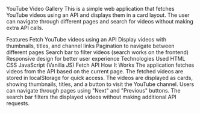 YouTube Video Gallery
This is a simple web application that fetches YouTube videos using an API and displays them in a card layout. The user can navigate through different pages and search for videos without making extra API calls.

Features
Fetch YouTube videos using an API
Display videos with thumbnails, titles, and channel links
Pagination to navigate between different pages
Search bar to filter videos (search works on the frontend)
Responsive design for better user experience
Technologies Used
HTML
CSS
JavaScript (Vanilla JS)
Fetch API
How It Works
The application fetches videos from the API based on the current page.
The fetched videos are stored in localStorage for quick access.
The videos are displayed as cards, showing thumbnails, titles, and a button to visit the YouTube channel.
Users can navigate through pages using "Next" and "Previous" buttons.
The search bar filters the displayed videos without making additional API requests.
